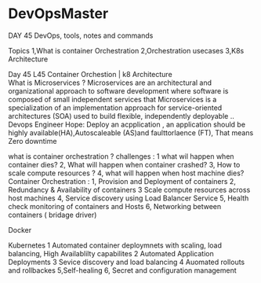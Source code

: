 # DevOpsMaster
DAY 45
DevOps, tools, notes and  commands 

Topics       1,What is container Orchestration 
             2,Orchestration usecases
             3,K8s Architecture 
           
Day 45 L45 Container Orchestion | k8 Architecture  
What is Microservices ? Microservices are an architectural and organizational approach to software development where software is composed of small independent services that Microservices is a specialization of an implementation approach for service-oriented architectures (SOA) used to build flexible, independently deployable ..
Devops Engineer Hope: Deploy an acpplication , an application should be highly available(HA),Autoscaleable (AS)and faulttorlaence (FT), That means  Zero downtime 

what is  container orchestration ?
challenges :
       1  what wil happen when container dies?
       2, What  will happen  when container crashed?
       3, How to  scale compute resources ?
       4, what  will happen  when  host machine dies?
Container Orchestration :
        1, Provision and Deployment of  containers 
        2, Redundancy & Availability  of containers 
        3 Scale compute  resources across host machines 
        4, Service  discovery  using Load Balancer Service
        5, Health check monitoring of  containers  and Hosts 
        6, Networking between containers ( bridage driver) 

Docker 


Kubernetes 1 Automated container deploymnets with scaling, load balancing, High Availablilty capabilites 
           2 Automated Application Deployments 
           3 Sevice discovery and load  balancing 
           4 Auomated rollouts and rollbackes 
           5,Self-healing 
           6, Secret and configuration management
